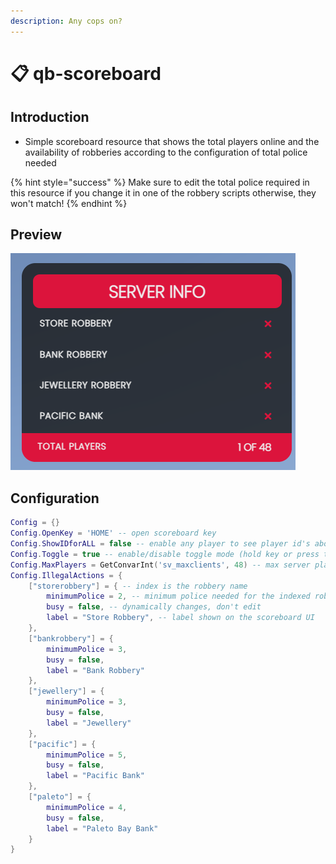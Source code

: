 ```yaml
---
description: Any cops on?
---
```


# 📋 qb-scoreboard

## Introduction

* Simple scoreboard resource that shows the total players online and the availability of robberies according to the configuration of total police needed

{% hint style="success" %}
Make sure to edit the total police required in this resource if you change it in one of the robbery scripts otherwise, they won't match!
{% endhint %}

## Preview

![](../.gitbook/assets/serverinfo.png)

## Configuration

```lua
Config = {}
Config.OpenKey = 'HOME' -- open scoreboard key
Config.ShowIDforALL = false -- enable any player to see player id's above head
Config.Toggle = true -- enable/disable toggle mode (hold key or press to show)
Config.MaxPlayers = GetConvarInt('sv_maxclients', 48) -- max server players
Config.IllegalActions = {
    ["storerobbery"] = { -- index is the robbery name
        minimumPolice = 2, -- minimum police needed for the indexed robbery
        busy = false, -- dynamically changes, don't edit
        label = "Store Robbery", -- label shown on the scoreboard UI
    },
    ["bankrobbery"] = {
        minimumPolice = 3,
        busy = false,
        label = "Bank Robbery"
    },
    ["jewellery"] = {
        minimumPolice = 3,
        busy = false,
        label = "Jewellery"
    },
    ["pacific"] = {
        minimumPolice = 5,
        busy = false,
        label = "Pacific Bank"
    },
    ["paleto"] = {
        minimumPolice = 4,
        busy = false,
        label = "Paleto Bay Bank"
    }
}
```
